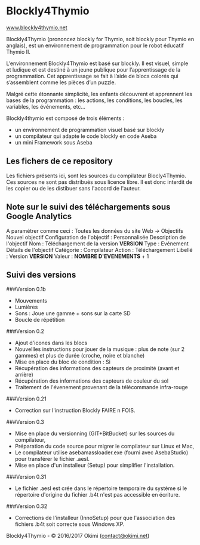 Blockly4Thymio
==============
www.blockly4thymio.net

Blockly4Thymio (prononcez blockly for Thymio, soit blockly pour Thymio en anglais), est un environnement de programmation pour le robot éducatif Thymio II.

L’environnement Blockly4Thymio est basé sur blockly. Il est visuel, simple et ludique et est destiné à un jeune publique pour l’apprentissage de la programmation.
Cet apprentissage se fait à l’aide de blocs colorés qui s’assemblent comme les pièces d’un puzzle.

Malgré cette étonnante simplicité, les enfants découvrent et apprennent les bases de la programmation : les actions, les conditions, les boucles, les variables, les événements, etc…

Blockly4thymio est composé de trois éléments :
- un environnement de programmation visuel basé sur blockly
- un compilateur qui adapte le code blockly en code Aseba
- un mini Framework sous Aseba


Les fichers de ce repository
----------------------------
Les fichiers présents ici, sont les sources du compilateur Blocly4Thymio. Ces sources ne sont pas distribués sous licence libre. Il est donc interdit de les copier ou de les distibuer sans l'accord de l'auteur.


Note sur le suivi des téléchargements sous Google Analytics
-----------------------------------------------------------

A paramétrer comme ceci :
Toutes les données du site Web -> Objectifs
Nouvel objectif
  Configuration de l'objectif : Personnalisée
  Description de l'objectif
    Nom : Téléchargement de la version **VERSION**
    Type : Evénement
  Détails de l'objectif
    Catégorie : Compilateur
    Action : Téléchargement
    Libellé : Version **VERSION**
    Valeur : **NOMBRE D'EVENEMENTS** + 1


Suivi des versions
------------------

###Version 0.1b
* Mouvements
* Lumières
* Sons : Joue une gamme + sons sur la carte SD
* Boucle de répétition


###Version 0.2
* Ajout d'icones dans les blocs			
* Nouvellles instructions pour jouer de la musique : plus de note (sur 2 gammes) et plus de durée (croche, noire et blanche)			
* Mise en place du bloc de condition : Si			
* Récupération des informations des capteurs de proximité (avant et arrière)			
* Récupération des informations des capteurs de couleur du sol			
* Traitement de l'évenement provenant de la télécommande infra-rouge			


###Version 0.21
* Correction sur l'instruction Blockly FAIRE n FOIS.


###Version 0.3
* Mise en place du versionning (GIT+BitBucket) sur les sources du compilateur,
* Préparation du code source pour migrer le compilateur sur Linux et Mac,
* Le compilateur utilise asebamassloader.exe (fourni avec AsebaStudio) pour transférer le fichier .aesl.
* Mise en place d'un installeur (Setup) pour simplifier l'installation.


###Version 0.31
* Le fichier .aesl est crée dans le répertoire temporaire du système si le répertoire d'origine du fichier .b4t n'est pas accessible en écriture.


###Version 0.32
* Corrections de l'installeur (InnoSetup) pour que l'association des fichiers .b4t soit correcte sous Windows XP.


Blockly4Thymio - © 2016/2017 Okimi (contact@okimi.net)